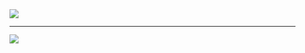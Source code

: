 <img src="https://capsule-render.vercel.app/api?type=wave&color=auto&width=400&height=300&section=header&text=KimJinhyeon&fontSize=90">
<hr>
<a href="https://www.instagram.com/hyeon._.2007/" target="_blank">
    <img src="https://img.shields.io/badge/instagram-E4405F?style=flat-square">
</a>
